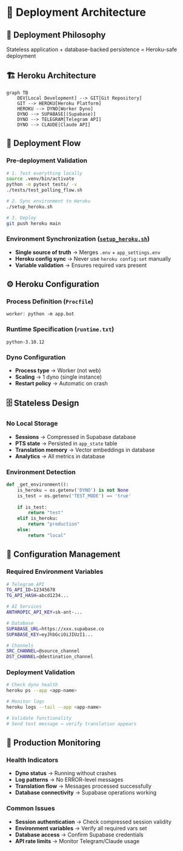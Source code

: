 # 🚀 Deployment Architecture

## 🎯 Deployment Philosophy
Stateless application + database-backed persistence = Heroku-safe deployment

## 🏗️ Heroku Architecture

```mermaid
graph TB
    DEV[Local Development] --> GIT[Git Repository]
    GIT --> HEROKU[Heroku Platform]
    HEROKU --> DYNO[Worker Dyno]
    DYNO --> SUPABASE[(Supabase)]
    DYNO --> TELEGRAM[Telegram API]
    DYNO --> CLAUDE[Claude API]
```

## 🔄 Deployment Flow

### Pre-deployment Validation
```bash
# 1. Test everything locally
source .venv/bin/activate
python -m pytest tests/ -v
./tests/test_polling_flow.sh

# 2. Sync environment to Heroku  
./setup_heroku.sh

# 3. Deploy
git push heroku main
```

### Environment Synchronization ([`setup_heroku.sh`](../setup_heroku.sh))
- **Single source of truth** → Merges `.env` + `app_settings.env`
- **Heroku config sync** → Never use `heroku config:set` manually
- **Variable validation** → Ensures required vars present

## ⚙️ Heroku Configuration

### Process Definition (`Procfile`)
```
worker: python -m app.bot
```

### Runtime Specification (`runtime.txt`)
```
python-3.10.12
```

### Dyno Configuration
- **Process type** → Worker (not web)
- **Scaling** → 1 dyno (single instance)
- **Restart policy** → Automatic on crash

## 🗄️ Stateless Design

### No Local Storage
- **Sessions** → Compressed in Supabase database
- **PTS state** → Persisted in `app_state` table
- **Translation memory** → Vector embeddings in database
- **Analytics** → All metrics in database

### Environment Detection
```python
def _get_environment():
    is_heroku = os.getenv('DYNO') is not None
    is_test = os.getenv('TEST_MODE') == 'true'
    
    if is_test:
        return "test"
    elif is_heroku:  
        return "production"
    else:
        return "local"
```

## 🔧 Configuration Management

### Required Environment Variables
```bash
# Telegram API
TG_API_ID=12345678
TG_API_HASH=abcd1234...

# AI Services  
ANTHROPIC_API_KEY=sk-ant-...

# Database
SUPABASE_URL=https://xxx.supabase.co
SUPABASE_KEY=eyJhbGciOiJIUzI1...

# Channels
SRC_CHANNEL=@source_channel
DST_CHANNEL=@destination_channel
```

### Deployment Validation
```bash
# Check dyno health
heroku ps --app <app-name>

# Monitor logs
heroku logs --tail --app <app-name>

# Validate functionality
# Send test message → verify translation appears
```

## 🚨 Production Monitoring

### Health Indicators
- **Dyno status** → Running without crashes
- **Log patterns** → No ERROR-level messages
- **Translation flow** → Messages processed successfully
- **Database connectivity** → Supabase operations working

### Common Issues
- **Session authentication** → Check compressed session validity
- **Environment variables** → Verify all required vars set
- **Database access** → Confirm Supabase credentials
- **API rate limits** → Monitor Telegram/Claude usage 